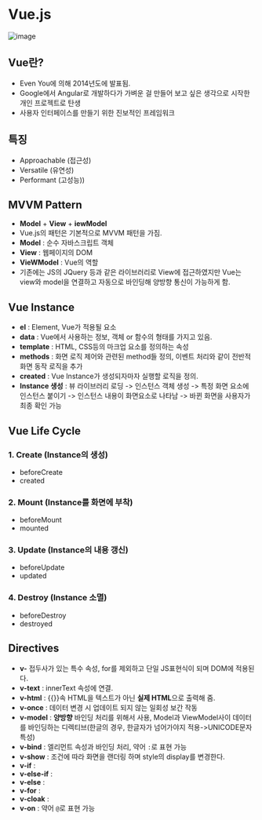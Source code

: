 # Vue.js

![image](https://user-images.githubusercontent.com/46212602/140727551-024709fe-ab3e-496f-ba48-adcafcc2e055.png)

## Vue란?

- Even You에 의해 2014년도에 발표됨.
- Google에서 Angular로 개발하다가 가벼운 걸 만들어 보고 싶은 생각으로 시작한 개인 프로젝트로 탄생
- 사용자 인터페이스를 만들기 위한 진보적인 프레임워크

## 특징

- Approachable (접근성)
- Versatile (유연성)
- Performant (고성능))

## MVVM Pattern

- **Model** + **View** + **iewModel**
- Vue.js의 패턴은 기본적으로 MVVM 패턴을 가짐.
- **Model** : 순수 자바스크립트 객체
- **View** : 웹페이지의 DOM
- **VieWModel** : Vue의 역할
- 기존에는 JS의 JQuery 등과 같은 라이브러리로 View에 접근하였지만 Vue는 view와 model을 연결하고 자동으로 바인딩해 양방향 통신이 가능하게 함.

## Vue Instance

- **el** : Element, Vue가 적용될 요소
- **data** : Vue에서 사용하는 정보, 객체 or 함수의 형태를 가지고 있음.
- **template** : HTML, CSS등의 마크업 요소를 정의하는 속성
- **methods** : 화면 로직 제어와 관련된 method들 정의, 이벤트 처리와 같이 전반적 화면 동작 로직을 추가
- **created** : Vue Instance가 생성되자마자 실행할 로직을 정의.
- **Instance 생성** : 뷰 라이브러리 로딩 -> 인스턴스 객체 생성 -> 특정 화면 요소에 인스턴스 붙이기 -> 인스턴스 내용이 화면요소로 나타남 -> 바뀐 화면을 사용자가 최종 확인 가능

## Vue Life Cycle

### 1. Create (Instance의 생성)

- beforeCreate
- created

### 2. Mount (Instance를 화면에 부착)

- beforeMount
- mounted

### 3. Update (Instance의 내용 갱신)

- beforeUpdate
- updated

### 4. Destroy (Instance 소멸)

- beforeDestroy
- destroyed

## Directives

- **v-** 접두사가 있는 특수 속성, for를 제외하고 단일 JS표현식이 되며 DOM에 적용된다.
- **v-text** : innerText 속성에 연결.
- **v-html** : {{}}속 HTML을 텍스트가 아닌 **실제 HTML**으로 출력해 줌.
- **v-once** : 데이터 변경 시 업데이트 되지 않는 일회성 보간 작동
- **v-model** : **양방향** 바인딩 처리를 위해서 사용, Model과 ViewModel사이 데이터를 바인딩하는 디렉티브(한글의 경우, 한글자가 넘어가야지 적용->UNICODE문자 특성)
- **v-bind** : 엘리먼트 속성과 바인딩 처리, 약어 `:`로 표현 가능
- **v-show** : 조건에 따라 화면을 랜더링 하며 style의 display를 변경한다.
- **v-if** :
- **v-else-if** :
- **v-else** :
- **v-for** :
- **v-cloak** :
- **v-on** : 약어 `@`로 표현 가능
